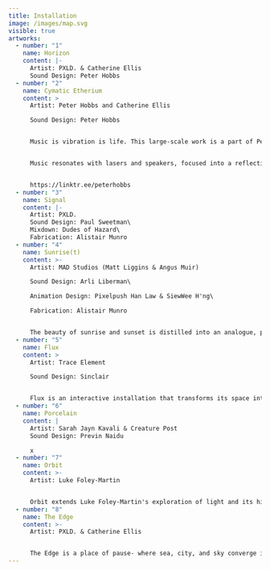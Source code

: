 ```yaml
---
title: Installation
image: /images/map.svg
visible: true
artworks:
  - number: "1"
    name: Horizon
    content: |-
      Artist: PXLD. & Catherine Ellis
      Sound Design: Peter Hobbs
  - number: "2"
    name: Cymatic Etherium
    content: >
      Artist: Peter Hobbs and Catherine Ellis

      Sound Design: Peter Hobbs


      Music is vibration is life. This large-scale work is a part of Peter's ongoing investigations into the relationship between music, light and perception, and vibration as the basis of all life and connection.


      Music resonates with lasers and speakers, focused into a reflective oval pool where light and sound meet the cymatic water surface to create a cinematic wall of ethereal projections dancing to the process of music made physical.


      https://linktr.ee/peterhobbs
  - number: "3"
    name: Signal
    content: |-
      Artist: PXLD.
      Sound Design: Paul Sweetman\
      Mixdown: Dudes of Hazard\
      Fabrication: Alistair Munro
  - number: "4"
    name: Sunrise(t)
    content: >-
      Artist: MAD Studios (Matt Liggins & Angus Muir)

      Sound Design: Arli Liberman\

      Animation Design: Pixelpush Han Law & SiewWee H'ng\

      Fabrication: Alistair Munro


      The beauty of sunrise and sunset is distilled into an analogue, pixelated audiovisual experience, mirroring our planet's daily encounter with the sun.
  - number: "5"
    name: Flux
    content: >
      Artist: Trace Element

      Sound Design: Sinclair


      Flux is an interactive installation that transforms its space into a responsive pool of liquid light. Visitors' movements trigger cascading formations of luminous metallic substance. Using optical flow, real-time fluid dynamics and raytracing, the work creates an ever-evolving audiovisual composition that responds to human presence.
  - number: "6"
    name: Porcelain
    content: |
      Artist: Sarah Jayn Kavali & Creature Post
      Sound Design: Previn Naidu

      x
  - number: "7"
    name: Orbit
    content: >-
      Artist: Luke Foley-Martin


      Orbit extends Luke Foley-Martin's exploration of light and its hidden spectrums. Presented as a series of 10 small-scale projected motion-picture videos, the work studies an abstract object, revealing its form only through the shaping effects of coloured light. Filmed at extreme sensitivity, the rotating light becomes both subject and material, its granular noise uncovering colours at the edge of perception.
  - number: "8"
    name: The Edge
    content: >-
      Artist: PXLD. & Catherine Ellis


      The Edge is a place of pause- where sea, city, and sky converge in shifting light, offering a moment of reflection at the horizon
---
```

